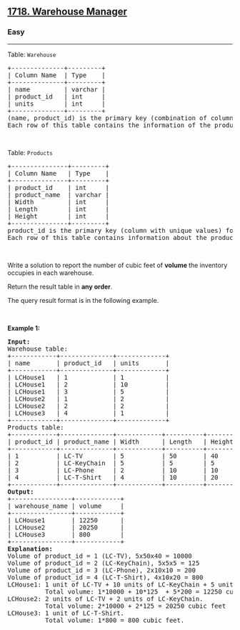<h2><a href="https://leetcode.com/problems/warehouse-manager">1718. Warehouse Manager</a></h2><h3>Easy</h3><hr><p>Table: <code>Warehouse</code></p>

<pre>
+--------------+---------+
| Column Name  | Type    |
+--------------+---------+
| name         | varchar |
| product_id   | int     |
| units        | int     |
+--------------+---------+
(name, product_id) is the primary key (combination of columns with unique values) for this table.
Each row of this table contains the information of the products in each warehouse.
</pre>

<p>&nbsp;</p>

<p>Table: <code>Products</code></p>

<pre>
+---------------+---------+
| Column Name   | Type    |
+---------------+---------+
| product_id    | int     |
| product_name  | varchar |
| Width         | int     |
| Length        | int     |
| Height        | int     |
+---------------+---------+
product_id is the primary key (column with unique values) for this table.
Each row of this table contains information about the product dimensions (Width, Lenght, and Height) in feets of each product.
</pre>

<p>&nbsp;</p>

<p>Write a solution to report the number of cubic feet of <strong>volume </strong>the inventory occupies in each warehouse.</p>

<p>Return the result table in <strong>any order</strong>.</p>

<p>The query result format is in the following example.</p>

<p>&nbsp;</p>
<p><strong class="example">Example 1:</strong></p>

<pre>
<strong>Input:</strong> 
Warehouse table:
+------------+--------------+-------------+
| name       | product_id   | units       |
+------------+--------------+-------------+
| LCHouse1   | 1            | 1           |
| LCHouse1   | 2            | 10          |
| LCHouse1   | 3            | 5           |
| LCHouse2   | 1            | 2           |
| LCHouse2   | 2            | 2           |
| LCHouse3   | 4            | 1           |
+------------+--------------+-------------+
Products table:
+------------+--------------+------------+----------+-----------+
| product_id | product_name | Width      | Length   | Height    |
+------------+--------------+------------+----------+-----------+
| 1          | LC-TV        | 5          | 50       | 40        |
| 2          | LC-KeyChain  | 5          | 5        | 5         |
| 3          | LC-Phone     | 2          | 10       | 10        |
| 4          | LC-T-Shirt   | 4          | 10       | 20        |
+------------+--------------+------------+----------+-----------+
<strong>Output:</strong> 
+----------------+------------+
| warehouse_name | volume     | 
+----------------+------------+
| LCHouse1       | 12250      | 
| LCHouse2       | 20250      |
| LCHouse3       | 800        |
+----------------+------------+
<strong>Explanation:</strong> 
Volume of product_id = 1 (LC-TV), 5x50x40 = 10000
Volume of product_id = 2 (LC-KeyChain), 5x5x5 = 125 
Volume of product_id = 3 (LC-Phone), 2x10x10 = 200
Volume of product_id = 4 (LC-T-Shirt), 4x10x20 = 800
LCHouse1: 1 unit of LC-TV + 10 units of LC-KeyChain + 5 units of LC-Phone.
          Total volume: 1*10000 + 10*125  + 5*200 = 12250 cubic feet
LCHouse2: 2 units of LC-TV + 2 units of LC-KeyChain.
          Total volume: 2*10000 + 2*125 = 20250 cubic feet
LCHouse3: 1 unit of LC-T-Shirt.
          Total volume: 1*800 = 800 cubic feet.
</pre>
